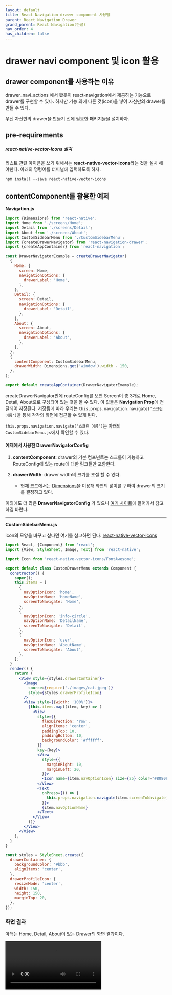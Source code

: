 ```yaml
---
layout: default
title: React Navigation drawer component 사용법
parent: React Navigation Drawer
grand_parent: React Navigation(한글)
nav_order: 4
has_children: false
---
```


# drawer navi component 및 icon 활용

## drawer component를 사용하는 이유

drawer_navi_actions 에서 봤듯이 react-navigation에서 제공하는 기능으로 drawer를 구현할 수 있다. 하지만 기능 외에 다른 것(icon)을 넣어 자신만의 drawer를 만들 수 있다.

우선 자신만의 drawer을 만들기 전에 필요한 패키지들을 설치하자.

## pre-requirements

##### react-native-vector-icons 설치

리스트 관련 아이콘을 쓰기 위해서는 **react-native-vector-icons**라는 것을 설치 해야한다. 아래의 명령어를 터미널에 입력하도록 하자.

`npm install --save react-native-vector-icons`

## contentComponent를 활용한 예제

**Navigation.js**

```jsx
import {Dimensions} from 'react-native';
import Home from './screens/Home';
import Detail from './screens/Detail';
import About from './screens/About';
import CustomSidebarMenu from './CustomSidebarMenu';
import {createDrawerNavigator} from 'react-navigation-drawer';
import {createAppContainer} from 'react-navigation';

const DrawerNavigatorExample = createDrawerNavigator(
  {
    Home: {
      screen: Home,
      navigationOptions: {
        drawerLabel: 'Home',
      },
    },
    Detail: {
      screen: Detail,
      navigationOptions: {
        drawerLabel: 'Detail',
      },
    },
    About: {
      screen: About,
      navigationOptions: {
        drawerLabel: 'About',
      },
    },
  },
  {
    contentComponent: CustomSidebarMenu,
    drawerWidth: Dimensions.get('window').width - 150,
  },
);

export default createAppContainer(DrawerNavigatorExample);
```

createDrawerNavigator안에 routeConfig를 보면 Screen이 총 3개로 Home, Detail, About으로 구성되어 있는 것을 볼 수 있다. 이 값들은 **Navigation Prop**에 전달되어 저장된다. 저장됨에 따라 우리는 `this.props.navigation.navigate('스크린 이름')`을 통해 각각의 화면에 접근할 수 있게 된다.

`this.props.navigation.navigate('스크린 이름')`는 아래의 `CustomSidebarMenu.js`에서 확인할 수 있다.


#### 예제에서 사용한 DrawerNavigatorConfig

1. **contentComponent**: drawer의 기본 컴포넌트는 스크롤이 가능하고 RouteConfig에 있는 route에 대한 링크들만 포함한다.

2. **drawerWidth**: drawer width의 크기를 조절 할 수 있다.
    - 현재 코드에서는 [Dimensions](https://facebook.github.io/react-native/docs/dimensions)을 이용해 화면의 넓이를 구하여 drawer의 크기를 결정하고 있다.

이외에도 더 많은 **DrawerNavigatorConfig** 가 있으니 [여기 사이트](https://reactnavigation.org/docs/en/drawer-navigator.html#drawernavigatorconfig)에 들어가서 참고하길 바란다.

---

**CustomSidebarMenu.js**

icon의 모양을 바꾸고 싶다면 여기를 참고하면 된다. [react-native-vector-icons](https://oblador.github.io/react-native-vector-icons/)

```jsx
import React, {Component} from 'react';
import {View, StyleSheet, Image, Text} from 'react-native';

import Icon from 'react-native-vector-icons/FontAwesome';

export default class CustomDrawerMenu extends Component {
  constructor() {
    super();
    this.items = [
      {
        navOptionIcon: 'home',
        navOptionName: 'HomeName',
        screenToNavigate: 'Home',
      },
      {
        navOptionIcon: 'info-circle',
        navOptionName: 'DetailName',
        screenToNavigate: 'Detail',
      },
      {
        navOptionIcon: 'user',
        navOptionName: 'AboutName',
        screenToNavigate: 'About',
      },
    ];
  }
  render() {
    return (
      <View style={styles.drawerContainer}>
        <Image
          source={require('./images/cat.jpeg')}
          style={styles.drawerProfileIcon}
        />
        <View style={{width: '100%'}}>
          {this.items.map((item, key) => (
            <View
              style={{
                flexDirection: 'row',
                alignItems: 'center',
                paddingTop: 10,
                paddingBottom: 10,
                backgroundColor: '#ffffff',
              }}
              key={key}>
              <View
                style={{
                  marginRight: 10,
                  marginLeft: 20,
                }}>
                <Icon name={item.navOptionIcon} size={25} color="#808080" />
              </View>
              <Text
                onPress={() => {
                  this.props.navigation.navigate(item.screenToNavigate);
                }}>
                {item.navOptionName}
              </Text>
            </View>
          ))}
        </View>
      </View>
    );
  }
}

const styles = StyleSheet.create({
  drawerContainer: {
    backgroundColor: '#bbb',
    alignItems: 'center',
  },
  drawerProfileIcon: {
    resizeMode: 'center',
    width: 150,
    height: 150,
    marginTop: 20,
  },
});
```

### 화면 결과

아래는 Home, Detail, About이 있는 Drawer의 화면 결과이다.

![drawer intro image](./image/drawer_navi_component.mov)
